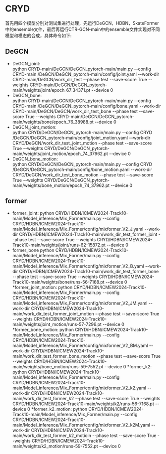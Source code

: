 # CRYD  
首先用四个模型分别对测试集进行处理，先运行DeGCN，HDBN，SkateFormer中的ensemble文件，最后再运行CTR-GCN-main中的ensemble文件实现对不同模型和模态的合成，具体命令如下:  
## DeGCN
* DeGCN_joint:  
python CRYD-main/DeGCN/DeGCN_pytorch-main/main.py --config CRYD-main /DeGCN/DeGCN_pytorch-main/config/joint.yaml --work-dir CRYD-main/DeGCN/work_dir_test --phase test --save-score True --weights CRYD-main/DeGCN/DeGCN_pytorch-main/weights/joint/epoch_67_34371.pt --device 0  
* DeGCN_bone:  
python CRYD-main/DeGCN/DeGCN_pytorch-main/main.py --config CRYD-main /DeGCN/DeGCN_pytorch-main/config/bone.yaml --work-dir CRYD-main/DeGCN/DeGCN/work_dir_test_bone --phase test --save-score True --weights CRYD-main/DeGCN/DeGCN_pytorch-main/weights/bone/epoch_76_38988.pt --device 0  
* DeGCN_joint_motion:  
python CRYD/DeGCN/DeGCN_pytorch-main/main.py --config CRYD /DeGCN/DeGCN_pytorch-main/config/joint_motion.yaml --work-dir CRYD/DeGCN/work_dir_test_joint_motion --phase test --save-score True --weights CRYD/DeGCN/DeGCN_pytorch-main/weights/joint_motion/epoch_74_37962.pt --device 0  
* DeGCN_bone_motion:  
python CRYD/DeGCN/DeGCN_pytorch-main/main.py --config CRYD /DeGCN/DeGCN_pytorch-main/config/bone_motion.yaml --work-dir CRYD/DeGCN/work_dir_test_bone_motion --phase test --save-score True --weights CRYD/DeGCN/DeGCN_pytorch-main/weights/bone_motion/epoch_74_37962.pt --device 0  
## former  
* former_joint:
python CRYD/HDBN/ICMEW2024-Track10-main/Model_inference/Mix_Former/main.py --config CRYD/HDBN/ICMEW2024-Track10-main/Model_inference/Mix_Former/config/mixformer_V2_J.yaml --work-dir CRYD/HDBN/ICMEW2024-Track10-main/work_dir_test_former_joint --phase test --save-score True --weights CRYD/HDBN/ICMEW2024-Track10-main/weights/joint/runs-62-15872.pt --device 0
* former_bone
python CRYD/HDBN/ICMEW2024-Track10-main/Model_inference/Mix_Former/main.py --config CRYD/HDBN/ICMEW2024-Track10-main/Model_inference/Mix_Former/config/mixformer_V2_B.yaml --work-dir CRYD/HDBN/ICMEW2024-Track10-main/work_dir_test_former_bone --phase test --save-score True --weights CRYD/HDBN/ICMEW2024-Track10-main/weights/bone/runs-56-7168.pt --device 0
*former_joint_motion:
python CRYD/HDBN/ICMEW2024-Track10-main/Model_inference/Mix_Former/main.py --config CRYD/HDBN/ICMEW2024-Track10-main/Model_inference/Mix_Former/config/mixformer_V2_JM.yaml --work-dir CRYD/HDBN/ICMEW2024-Track10-main/work_dir_test_former_joint_motion --phase test --save-score True --weights CRYD/HDBN/ICMEW2024-Track10-main/weights/joint_motion/runs-57-7296.pt --device 0
*former_bone_motion:
python CRYD/HDBN/ICMEW2024-Track10-main/Model_inference/Mix_Former/main.py --config CRYD/HDBN/ICMEW2024-Track10-main/Model_inference/Mix_Former/config/mixformer_V2_BM.yaml --work-dir CRYD/HDBN/ICMEW2024-Track10-main/work_dir_test_former_bone_motion --phase test --save-score True --weights CRYD/HDBN/ICMEW2024-Track10-main/weights/bone_motion/runs-59-7552.pt --device 0
*former_k2:
python CRYD/HDBN/ICMEW2024-Track10-main/Model_inference/Mix_Former/main.py --config CRYD/HDBN/ICMEW2024-Track10-main/Model_inference/Mix_Former/config/mixformer_V2_k2.yaml --work-dir CRYD/HDBN/ICMEW2024-Track10-main/work_dir_test_former_k2 --phase test --save-score True --weights CRYD/HDBN/ICMEW2024-Track10-main/weights/k2/runs-56-7168.pt --device 0
*former_k2_motion:
python CRYD/HDBN/ICMEW2024-Track10-main/Model_inference/Mix_Former/main.py --config CRYD/HDBN/ICMEW2024-Track10-main/Model_inference/Mix_Former/config/mixformer_V2_k2M.yaml --work-dir CRYD/HDBN/ICMEW2024-Track10-main/work_dir_test_former_k2_motioin --phase test --save-score True --weights CRYD/HDBN/ICMEW2024-Track10-main/weights/k2_motion/runs-59-7552.pt --device 0
